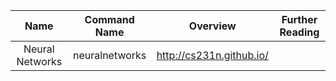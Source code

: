 | Name | Command Name | Overview | Further Reading
| :--: |:------------:|:--------:|:--------------:
| Neural Networks     | neuralnetworks | http://cs231n.github.io/ |
